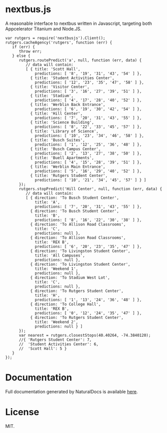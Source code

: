 nextbus.js
==========

A reasonable interface to nextbus written in Javascript, targeting both
Appcelerator Titanium and Node.JS.

    var rutgers = require('nextbusjs').Client();
    rutgers.cacheAgency('rutgers', function (err) {
       if (err) {
          throw err;
       } else {
          rutgers.routePredict('a', null, function (err, data) {
             // data will contain:
             [ { title: 'Scott Hall',
                 predictions: [ '8', '19', '31', '43', '54' ] },
               { title: 'Student Activities Center',
                 predictions: [ '12', '23', '35', '47', '58' ] },
               { title: 'Visitor Center',
                 predictions: [ '3', '16', '27', '39', '51' ] },
               { title: 'Stadium',
                 predictions: [ '4', '17', '28', '40', '52' ] },
               { title: 'Werblin Back Entrance',
                 predictions: [ '6', '19', '30', '42', '54' ] },
               { title: 'Hill Center',
                 predictions: [ '7', '20', '31', '43', '55' ] },
               { title: 'Science Building',
                 predictions: [ '8', '22', '33', '45', '57' ] },
               { title: 'Library of Science',
                 predictions: [ '10', '23', '34', '46', '58' ] },
               { title: 'Busch Suites',
                 predictions: [ '1', '12', '25', '36', '48' ] },
               { title: 'Busch Campus Center',
                 predictions: [ '2', '13', '27', '38', '50' ] },
               { title: 'Buell Apartments',
                 predictions: [ '4', '15', '28', '39', '51' ] },
               { title: 'Werblin Main Entrance',
                 predictions: [ '5', '16', '29', '40', '52' ] },
               { title: 'Rutgers Student Center',
                 predictions: [ '10', '21', '34', '45', '57' ] } ]
          });
          rutgers.stopPredict('Hill Center', null, function (err, data) {
             // data will contain:
             [ { direction: 'To Busch Student Center',
                 title: 'A',
                 predictions: [ '7', '20', '31', '43', '55' ] },
               { direction: 'To Busch Student Center',
                 title: 'B',
                 predictions: [ '8', '16', '22', '30', '38' ] },
               { direction: 'To Allison Road Classrooms',
                 title: 'C',
                 predictions: null },
               { direction: 'To Allison Road Classrooms',
                 title: 'REX B',
                 predictions: [ '6', '20', '23', '35', '47' ] },
               { direction: 'To Livingston Student Center',
                 title: 'All Campuses',
                 predictions: null },
               { direction: 'To Livingston Student Center',
                 title: 'Weekend 1',
                 predictions: null },
               { direction: 'To Stadium West Lot',
                 title: 'C',
                 predictions: null },
               { direction: 'To Rutgers Student Center',
                 title: 'H',
                 predictions: [ '1', '13', '24', '36', '48' ] },
               { direction: 'To College Hall',
                 title: 'REX B',
                 predictions: [ '0', '12', '24', '35', '47' ] },
               { direction: 'To Rutgers Student Center',
                 title: 'Weekend 2',
                 predictions: null } ]
          });
          var nearest = rutgers.closestStops(40.40264, -74.3840120);
          //{ 'Rutgers Student Center': 7,
          //  'Student Activities Center': 6,
          //  'Scott Hall': 5 }
       }
    });

Documentation
=============

Full documentation generated by NaturalDocs is available 
[here](http://oss-services.rutgers.edu/docs/nextbusjs/).

License
=======

MIT.
